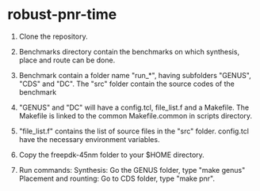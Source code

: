 # robust-pnr-time

1) Clone the repository.

2) Benchmarks directory contain the benchmarks on which synthesis, place and route can be done.

3) Benchmark contain a folder name "run_*", having subfolders "GENUS", "CDS" and "DC". The "src" folder contain the source codes of the benchmark

4) "GENUS" and "DC" will have a config.tcl, file_list.f and a Makefile. The Makefile is linked to the common Makefile.common in scripts directory.

5) "file_list.f" contains the list of source files in the "src" folder. config.tcl have the necessary environment variables.

6) Copy the freepdk-45nm folder to your $HOME directory.

7) Run commands:
   Synthesis: Go the GENUS folder, type "make genus"
   Placement and rounting: Go to CDS folder, type "make pnr".
